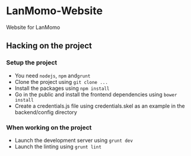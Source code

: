 # LanMomo-Website
Website for LanMomo

## Hacking on the project

### Setup the project
 * You need `nodejs`, `npm` and`grunt`
 * Clone the project using `git clone ...`
 * Install the packages using `npm install`
 * Go in the public and install the frontend dependencies using `bower install`
 * Create a credentials.js file using credentials.skel as an example in the backend/config directory

### When working on the project

* Launch the development server using `grunt dev`
* Launch the linting using `grunt lint`
